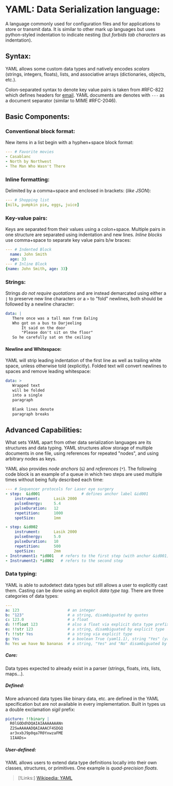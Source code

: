 # YAML: Data Serialization language:
A language commonly used for configuration files and for applications to store or transmit data. It is similar to other mark up languages but uses python-styled indentation to indicate nesting (but *forbids tab characters* as indentation).

## Syntax:
YAML allows some custom data types and natively encodes *scalars* (strings, integers, floats), lists, and associative arrays (dictionaries, objects, etc.). 

Colon-separated syntax to denote key value pairs is taken from #RFC-822 which defines headers for [email](/networking/email.md). YAML documents are denotes with `---` as a document separator (similar to MIME #RFC-2046). 

## Basic Components:
### Conventional block format:
New items in a list begin with a hyphen+space block format:
```YAML
--- # Favorite movies
- Casablanc
- North by Northwest
- The Man Who Wasn't There
```

### Inline formatting:
Delimited by a comma+space and enclosed in brackets: (*like JSON*):
```YAML
--- # Shopping list
[milk, pumpkin pie, eggs, juice]
```

### Key-value pairs:
Keys are separated from their values using a colon+space. Multiple pairs in one structure are separated using indentation and new lines. *Inline blocks* use comma+space to separate key value pairs b/w braces:
```YAML
--- # Indented Block
  name: John Smith
  age: 33
--- # Inline Block
{name: John Smith, age: 33}
```

### Strings:
Strings *do not require quotations* and are instead demarcated using either a `|` to preserve new line characters or a `>` to "fold" newlines, both should be followed by a newline character:
```YAML
data: |
   There once was a tall man from Ealing
   Who got on a bus to Darjeeling
       It said on the door
       "Please don't sit on the floor"
   So he carefully sat on the ceiling
```

#### Newline and Whitespace:
YAML will strip leading indentation of the first line as well as trailing white space, unless otherwise told (explicitly). Folded text will convert newlines to spaces and remove leading whitespace:
```YAML
data: >
   Wrapped text
   will be folded
   into a single
   paragraph

   Blank lines denote
   paragraph breaks
```

## Advanced Capabilities:
What sets YAML apart from other data serialization languages are its structures and data typing. YAML structures allow storage of multiple documents in one file, using references for repeated "nodes", and using arbitrary nodes as keys.

YAML also provides *node anchors* (`&`) and *references* (`*`). The following code block is an example of a queue in which two steps are used multiple times without being fully described each time:
```YAML
--- # Sequencer protocols for Laser eye surgery
- step:  &id001                  # defines anchor label &id001
    instrument:      Lasik 2000
    pulseEnergy:     5.4
    pulseDuration:   12
    repetition:      1000
    spotSize:        1mm

- step: &id002
    instrument:      Lasik 2000
    pulseEnergy:     5.0
    pulseDuration:   10
    repetition:      500
    spotSize:        2mm
- Instrument1: *id001   # refers to the first step (with anchor &id001)
- Instrument2: *id002   # refers to the second step
```

### Data typing:
YAML is able to autodetect data types but still allows a user to explicitly cast them. Casting can be done using an explicit *data type tag*. There are three categories of data types:
```YAML
---
a: 123                     # an integer
b: "123"                   # a string, disambiguated by quotes
c: 123.0                   # a float
d: !!float 123             # also a float via explicit data type prefixed by (!!)
e: !!str 123               # a string, disambiguated by explicit type
f: !!str Yes               # a string via explicit type
g: Yes                     # a boolean True (yaml1.1), string "Yes" (yaml1.2)
h: Yes we have No bananas  # a string, "Yes" and "No" disambiguated by context.
```

##### Core:
Data types expected to already exist in a parser (strings, floats, ints, lists, maps...).

##### Defined:
More advanced data types like binary data, etc. are defined in the YAML specification but are not available in every implementation. Built in types us a double exclamation *sigil* prefix:
```YAML
picture: !!binary |
  R0lGODdhDQAIAIAAAAAAANn
  Z2SwAAAAADQAIAAACF4SDGQ
  ar3xxbJ9p0qa7R0YxwzaFME
  1IAADs=
```

##### User-defined:
YAML allows users to extend data type definitions locally into their own  classes, structures, or primitives. One example is *quad-precision floats*.


> [!Links:]
> [Wikipedia: YAML](https://en.wikipedia.org/wiki/YAML)

